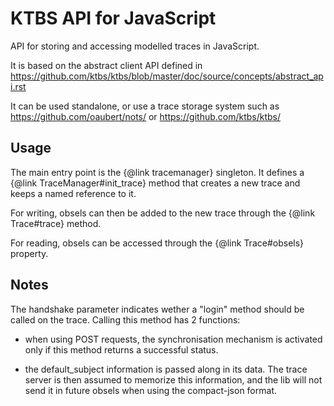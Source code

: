 KTBS API for JavaScript
=======================

API for storing and accessing modelled traces in JavaScript.

It is based on the abstract client API defined in
https://github.com/ktbs/ktbs/blob/master/doc/source/concepts/abstract_api.rst

It can be used standalone, or use a trace storage system such as
https://github.com/oaubert/nots/ or https://github.com/ktbs/ktbs/

Usage
-----

The main entry point is the {@link tracemanager} singleton. It defines
a {@link TraceManager#init_trace} method that creates a new trace and
keeps a named reference to it.

For writing, obsels can then be added to the new trace through the
{@link Trace#trace} method.

For reading, obsels can be accessed through the {@link Trace#obsels}
property.

Notes
-----

The handshake parameter indicates wether a "login" method should be
called on the trace. Calling this method has 2 functions:

- when using POST requests, the synchronisation mechanism is activated
  only if this method returns a successful status.

- the default_subject information is passed along in its data. The
  trace server is then assumed to memorize this information, and the
  lib will not send it in future obsels when using the compact-json
  format.
